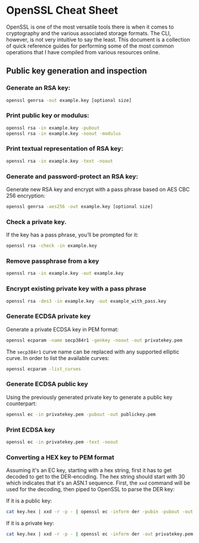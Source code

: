 # OpenSSL Cheat Sheet
OpenSSL is one of the most versatile tools there is when it comes to cryptography and the various associated storage formats. 
The CLI, however, is not very intuitive to say the least. This document is a collection of quick reference guides for performing
some of the most common operations that I have compiled from various resources online.

## Public key generation and inspection

### Generate an RSA key:

```bash
openssl genrsa -out example.key [optional size]
```

### Print public key or modulus:

```bash
openssl rsa -in example.key -pubout
openssl rsa -in example.key -noout -modulus
```

### Print textual representation of RSA key:

```bash
openssl rsa -in example.key -text -noout
```

### Generate and password-protect an RSA key:

Generate new RSA key and encrypt with a pass phrase based on AES CBC 256 encryption:

```bash
openssl genrsa -aes256 -out example.key [optional size]
```

### Check a private key. 

If the key has a pass phrase, you’ll be prompted for it:

```bash
openssl rsa -check -in example.key
```

### Remove passphrase from a key

```bash
openssl rsa -in example.key -out example.key
```

### Encrypt existing private key with a pass phrase

```bash
openssl rsa -des3 -in example.key -out example_with_pass.key
```
### Generate ECDSA private key

Generate a private ECDSA key in PEM format:

```bash
openssl ecparam -name secp384r1 -genkey -noout -out privatekey.pem
```

The `secp384r1` curve name can be replaced with any supported elliptic curve. In order to list the available curves:

```bash
openssl ecparam -list_curves
```

### Generate ECDSA public key

Using the previously generated private key to generate a public key counterpart:

```bash
openssl ec -in privatekey.pem -pubout -out publickey.pem
```

### Print ECDSA key

```bash
openssl ec -in privatekey.pem -text -noout
```

### Converting a HEX key to PEM format

Assuming it's an EC key, starting with a hex string, first it has to get decoded to get to the DER-encoding. The hex string should start with 30 which
indicates that it's an ASN.1 sequence. First, the `xxd` command will be used for the decoding, then piped to OpenSSL to parse the DER key:

If it is a public key:

```bash
cat key.hex | xxd -r -p - | openssl ec -inform der -pubin -pubout -out publickey.pem
```

If it is a private key:

```bash
cat key.hex | xxd -r -p - | openssl ec -inform der -out privatekey.pem
```
